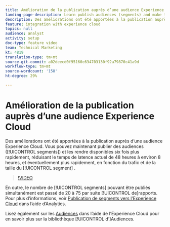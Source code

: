 ```yaml
---
title: Amélioration de la publication auprès d’une audience Experience Cloud
landing-page-description: Learn publish audiences (segments) and make them available faster than ever.
description: Des améliorations ont été apportées à la publication auprès d’une audience Experience Cloud. Vous pouvez désormais publier des audiences (segments) et les rendre disponibles six fois plus rapidement, réduisant le temps de latence actuel de 48 heures à environ 8 heures, voire plus rapidement, en fonction du trafic et de la taille du segment.
feature: integration with experience cloud
topics: null
audience: analyst
activity: setup
doc-type: feature video
team: Technical Marketing
kt: 4819
translation-type: tm+mt
source-git-commit: a02deecd0f95160c634703130f92a79870c41a9d
workflow-type: tm+mt
source-wordcount: '158'
ht-degree: 29%

---
```



# Amélioration de la publication auprès d’une audience Experience Cloud

Des améliorations ont été apportées à la publication auprès d’une audience Experience Cloud. Vous pouvez maintenant publier des audiences ([!UICONTROL segments]) et les rendre disponibles six fois plus rapidement, réduisant le temps de latence actuel de 48 heures à environ 8 heures, et éventuellement plus rapidement, en fonction du trafic et de la taille du [!UICONTROL segment] .

>[!VIDEO](https://video.tv.adobe.com/v/32842/?quality=12)

En outre, le nombre de [!UICONTROL segments] pouvant être publiés simultanément est passé de 20 à 75 par suite [!UICONTROL de]rapports.
Pour plus d’informations, voir [Publication de segments vers l’Experience Cloud](https://docs.adobe.com/content/help/fr-FR/analytics/components/segmentation/segmentation-workflow/seg-publish.html) dans l’aide d’Analytics.

Lisez également sur les [Audiences](https://docs.adobe.com/content/help/fr-FR/core-services/interface/audiences/audience-library.html) dans l’aide de l’Experience Cloud pour en savoir plus sur la bibliothèque [!UICONTROL d’]Audiences.
